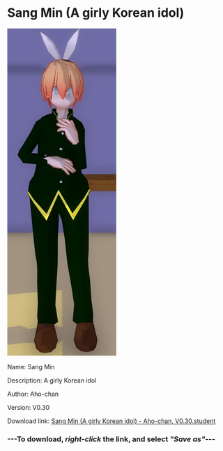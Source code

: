 # Sang Min (A girly Korean idol)

<img src = "https://raw.githubusercontent.com/Arbiter1223/Daigaku-Gurashi-Custom-Students/master/Students/Files/Sang%20Min%20(A%20girly%20Korean%20idol).png">

Name: Sang Min

Description: A girly Korean idol

Author: Aho-chan

Version: V0.30

Download link: <a href="https://raw.githubusercontent.com/Arbiter1223/Daigaku-Gurashi-Custom-Students/master/Students/Files/Sang%20Min%20(A%20girly%20Korean%20idol)%20-%20Aho-chan%2C%20V0.30.student">Sang Min (A girly Korean idol) - Aho-chan, V0.30.student</a>

### ---**To download, _right-click_ the link, and select _"Save as"_**---
